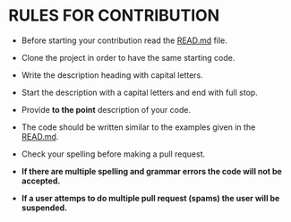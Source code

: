 # RULES FOR CONTRIBUTION

- Before starting your contribution read the [READ.md](https://github.com/Desk-Booking-System/Desk-Booking-System/blob/main/README.md) file.

- Clone the project in order to have the same starting code.

- Write the description heading with capital letters.

- Start the description with a capital letters and end with full stop.

- Provide **to the point** description of your code.

- The code should be written similar to the examples given in the [READ.md](https://github.com/Desk-Booking-System/Desk-Booking-System/blob/main/README.md).

- Check your spelling before making a pull request.

- **If there are multiple spelling and grammar errors the code will not be accepted.**

- **If a user attemps to do multiple pull request (spams) the user will be suspended.**

